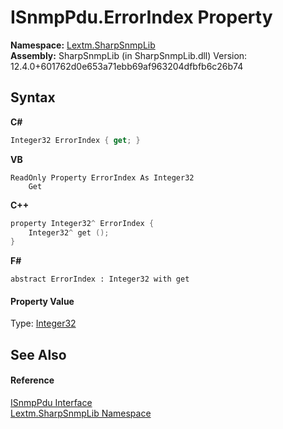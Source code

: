 # ISnmpPdu.ErrorIndex Property 
 

**Namespace:**&nbsp;<a href="N_Lextm_SharpSnmpLib">Lextm.SharpSnmpLib</a><br />**Assembly:**&nbsp;SharpSnmpLib (in SharpSnmpLib.dll) Version: 12.4.0+601762d0e653a71ebb69af963204dfbfb6c26b74

## Syntax

**C#**<br />
``` C#
Integer32 ErrorIndex { get; }
```

**VB**<br />
``` VB
ReadOnly Property ErrorIndex As Integer32
	Get
```

**C++**<br />
``` C++
property Integer32^ ErrorIndex {
	Integer32^ get ();
}
```

**F#**<br />
``` F#
abstract ErrorIndex : Integer32 with get

```


#### Property Value
Type: <a href="T_Lextm_SharpSnmpLib_Integer32">Integer32</a>

## See Also


#### Reference
<a href="T_Lextm_SharpSnmpLib_ISnmpPdu">ISnmpPdu Interface</a><br /><a href="N_Lextm_SharpSnmpLib">Lextm.SharpSnmpLib Namespace</a><br />